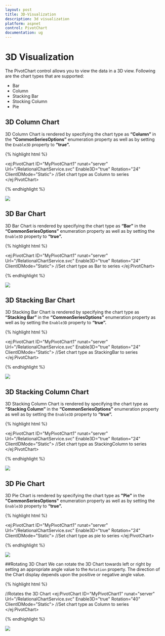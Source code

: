 ```yaml
---
layout: post
title: 3D-Visualization
description: 3d visualization
platform: aspnet
control: PivotChart
documentation: ug
---
```


# 3D Visualization

The PivotChart control allows you to view the data in a 3D view. Following are the chart types that are supported:

* Bar
* Column
* Stacking Bar
* Stocking Column 
* Pie

## 3D Column Chart

3D Column Chart is rendered by specifying the chart type as **“Column”** in the **“CommonSeriesOptions”** enumeration property as well as by setting the `Enable3D` property to **“true”.**

{% highlight html %}

<ej:PivotChart ID="MyPivotChart1" runat="server" Url="/RelationalChartService.svc" Enable3D="true" Rotation="24" ClientIDMode="Static">
    //Set chart type as Column to series
    <CommonSeriesOptions Type="Column" />
    <Size Width="100%" Height="460px"></Size>
</ej:PivotChart>

{% endhighlight %}

![](3D-Visualization_images/column3d.png)

## 3D Bar Chart

3D Bar Chart is rendered by specifying the chart type as **“Bar”** in the **“CommonSeriesOptions”** enumeration property as well as by setting the `Enable3D` property to **“true”.**

{% highlight html %}

<ej:PivotChart ID="MyPivotChart1" runat="server" Url="/RelationalChartService.svc" Enable3D="true" Rotation="24" ClientIDMode="Static">
    //Set chart type as Bar to series
    <CommonSeriesOptions Type="Bar" />
    <Size Width="100%" Height="460px"></Size>
</ej:PivotChart>

{% endhighlight %}

![](3D-Visualization_images/bar3d.png)

## 3D Stacking Bar Chart
3D Stacking Bar Chart is rendered by specifying the chart type as **“Stacking Bar”** in the **“CommonSeriesOptions”** enumeration property as well as by setting the `Enable3D` property to **“true”.**

{% highlight html %}

<ej:PivotChart ID="MyPivotChart1" runat="server" Url="/RelationalChartService.svc" Enable3D="true" Rotation="24" ClientIDMode="Static">
    //Set chart type as StackingBar to series
    <CommonSeriesOptions Type="StackingBar" />
    <Size Width="100%" Height="460px"></Size>
</ej:PivotChart>

{% endhighlight %}

![](3D-Visualization_images/stackingbar3d.png)

## 3D Stacking Column Chart
3D Stacking Column Chart is rendered by specifying the chart type as **“Stacking Column”** in the **“CommonSeriesOptions”** enumeration property as well as by setting the `Enable3D` property to **“true”.**

{% highlight html %}

<ej:PivotChart ID="MyPivotChart1" runat="server" Url="/RelationalChartService.svc" Enable3D="true" Rotation="24" ClientIDMode="Static">
    //Set chart type as StackingColumn to series
    <CommonSeriesOptions Type="StackingColumn" />
    <Size Width="100%" Height="460px"></Size>
</ej:PivotChart>

{% endhighlight %}

![](3D-Visualization_images/stackingcolumn3d.png)

## 3D Pie Chart
3D Pie Chart is rendered by specifying the chart type as **"Pie"** in the **"CommonSeriesOptions"** enumeration property as well as by setting the `Enable3D` property to **“true”.**

{% highlight html %}

<ej:PivotChart ID="MyPivotChart1" runat="server" Url="/RelationalChartService.svc" Enable3D="true" Rotation="24" ClientIDMode="Static">
    //Set chart type as pie to series
    <CommonSeriesOptions Type="Pie" />
    <Size Width="100%" Height="460px"></Size>
</ej:PivotChart>

{% endhighlight %}   

![](3D-Visualization_images/pie3d.png)

##Rotating 3D Chart
We can rotate the 3D Chart towards left or right by setting an appropriate angle value to the `Rotation` property. The direction of the Chart display depends upon the positive or negative angle value.

{% highlight html %}

//Rotates the 3D Chart 
<ej:PivotChart ID="MyPivotChart1" runat="server" Url="/RelationalChartService.svc"  Enable3D="true" Rotation="40" ClientIDMode="Static">
    //Set chart type as Column to series
    <CommonSeriesOptions Type="Column" />
    <Size Width="100%" Height="460px"></Size>
 </ej:PivotChart>

{% endhighlight %} 

![](3D-Visualization_images/rotation3d.png)
 
 